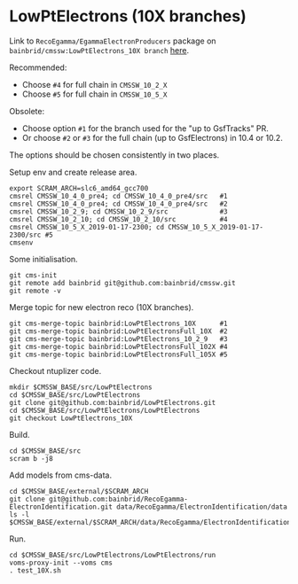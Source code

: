 # LowPtElectrons (10X branches)

Link to ```RecoEgamma/EgammaElectronProducers``` package on ```bainbrid/cmssw:LowPtElectrons_10X branch``` [here](https://github.com/bainbrid/cmssw/tree/LowPtElectrons_10X/RecoEgamma/EgammaElectronProducers).

Recommended:
- Choose ```#4``` for full chain in ```CMSSW_10_2_X```
- Choose ```#5``` for full chain in ```CMSSW_10_5_X```

Obsolete:
- Choose option ```#1``` for the branch used for the "up to GsfTracks" PR.
- Or choose ```#2``` or ```#3``` for the full chain (up to GsfElectrons) in 10.4 or 10.2.

The options should be chosen consistently in two places.

Setup env and create release area.
```
export SCRAM_ARCH=slc6_amd64_gcc700
cmsrel CMSSW_10_4_0_pre4; cd CMSSW_10_4_0_pre4/src   #1
cmsrel CMSSW_10_4_0_pre4; cd CMSSW_10_4_0_pre4/src   #2
cmsrel CMSSW_10_2_9; cd CMSSW_10_2_9/src             #3
cmsrel CMSSW_10_2_10; cd CMSSW_10_2_10/src           #4
cmsrel CMSSW_10_5_X_2019-01-17-2300; cd CMSSW_10_5_X_2019-01-17-2300/src #5
cmsenv
```

Some initialisation.
```
git cms-init
git remote add bainbrid git@github.com:bainbrid/cmssw.git
git remote -v
```

Merge topic for new electron reco (10X branches).
```
git cms-merge-topic bainbrid:LowPtElectrons_10X      #1
git cms-merge-topic bainbrid:LowPtElectronsFull_10X  #2
git cms-merge-topic bainbrid:LowPtElectrons_10_2_9   #3
git cms-merge-topic bainbrid:LowPtElectronsFull_102X #4
git cms-merge-topic bainbrid:LowPtElectronsFull_105X #5
```

Checkout ntuplizer code.
```
mkdir $CMSSW_BASE/src/LowPtElectrons
cd $CMSSW_BASE/src/LowPtElectrons
git clone git@github.com:bainbrid/LowPtElectrons.git
cd $CMSSW_BASE/src/LowPtElectrons/LowPtElectrons
git checkout LowPtElectrons_10X
```

Build.
``` 
cd $CMSSW_BASE/src
scram b -j8
```

Add models from cms-data.
```
cd $CMSSW_BASE/external/$SCRAM_ARCH
git clone git@github.com:bainbrid/RecoEgamma-ElectronIdentification.git data/RecoEgamma/ElectronIdentification/data
ls -l $CMSSW_BASE/external/$SCRAM_ARCH/data/RecoEgamma/ElectronIdentification/data/LowPtElectrons
```

Run.
``` 
cd $CMSSW_BASE/src/LowPtElectrons/LowPtElectrons/run
voms-proxy-init --voms cms
. test_10X.sh
```
